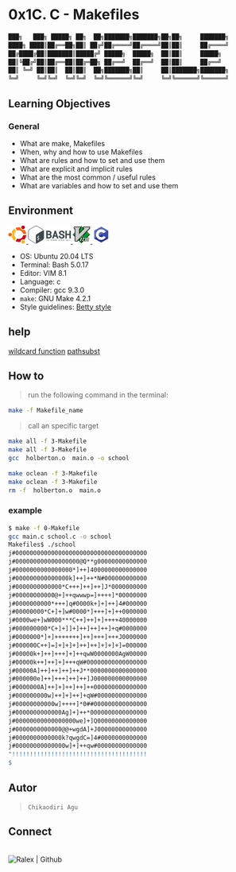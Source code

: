 # 0x1C. C - Makefiles

```c
███╗   ███╗ █████╗ ██╗  ██╗███████╗███████╗██╗██╗     ███████╗
████╗ ████║██╔══██╗██║ ██╔╝██╔════╝██╔════╝██║██║     ██╔════╝
██╔████╔██║███████║█████╔╝ █████╗  █████╗  ██║██║     █████╗
██║╚██╔╝██║██╔══██║██╔═██╗ ██╔══╝  ██╔══╝  ██║██║     ██╔══╝
██║ ╚═╝ ██║██║  ██║██║  ██╗███████╗██║     ██║███████╗███████╗
╚═╝     ╚═╝╚═╝  ╚═╝╚═╝  ╚═╝╚══════╝╚═╝     ╚═╝╚══════╝╚══════╝
```

## Learning Objectives

### General

* What are make, Makefiles
* When, why and how to use Makefiles
* What are rules and how to set and use them
* What are explicit and implicit rules
* What are the most common / useful rules
* What are variables and how to set and use them

## Environment

<div>
<!-- Ubuntu --> <a href="https://ubuntu.com/" target="_blank"><img height="36px" src="https://raw.githubusercontent.com/ralexrivero/xelar_theme_profile/main/icons/ubuntu-icon.svg" alt="Ubuntu"> </a> <!-- GNU Bash --> <a href="https://www.gnu.org/software/bash/" target="_blank"><img height="36px" src="https://raw.githubusercontent.com/ralexrivero/xelar_theme_profile/main/icons/gnu-bash-logo.svg" alt="GNU Bash"> <!-- Vim --> <a href="https://www.vim.org/" target="_blank"><img height="36px" src="https://raw.githubusercontent.com/ralexrivero/xelar_theme_profile/main/icons/Vimlogo.svg" alt="Vim text editor"> </a> <!-- c --> <a href="https://www.cprogramming.com/" target="_blank"><img height="36px" src="https://raw.githubusercontent.com/ralexrivero/xelar_theme_profile/main/icons/language_c-programming.svg" alt="C programming language"> </a>
</div>

* OS: Ubuntu 20.04 LTS
* Terminal: Bash 5.0.17
* Editor: VIM 8.1
* Language: c
* Compiler: gcc 9.3.0
* ```make```: GNU Make 4.2.1
* Style guidelines: [Betty style](https://github.com/holbertonschool/Betty/wiki)

## help

[wildcard function](https://www.gnu.org/software/make/manual/html_node/Wildcard-Function.html)
[pathsubst](https://www.gnu.org/software/make/manual/html_node/Text-Functions.html#Text-Functions)

## How to

> run the following command in the terminal:

```bash
make -f Makefile_name
```

> call an specific target

```bash
make all -f 3-Makefile
make all -f 3-Makefile
gcc  holberton.o  main.o -o school
```

```bash
make oclean -f 3-Makefile
make oclean -f 3-Makefile
rm -f  holberton.o  main.o
```

### example

```bash
$ make -f 0-Makefile
gcc main.c school.c -o school
Makefiles$ ./school
j#0000000000000000000000000000000000000
j#000000000000000000@Q**g00000000000000
j#0000000000000000*]++]4000000000000000
j#000000000000000k]++]++*N#000000000000
j#0000000000000*C+++]++]++]J*0000000000
j#00000000000@+]++qwwwp=]++++]*00000000
j#0000000000*+++]q#0000k+]+]++]4#000000
j#00000000*C+]+]w#0000*]+++]+]++0000000
j#0000we+]wW000***C++]++]+]++++40000000
j#000000000*C+]+]]+]++]++]++]+q#0000000
j#0000000*]+]+++++++]++]+++]+++J0000000
j#000000C++]=]+]+]+]++]++]+]+]+]=000000
j#00000k+]++]+++]+]++qwW0000000AgW00000
j#00000k++]++]+]+++qW#00000000000000000
j#00000A]++]++]++]++J**0000000000000000
j#000000e]++]+++]++]++]J000000000000000
j#0000000A]++]+]++]++]++000000000000000
j#000000000w]++]+]++]+qW#00000000000000
j#00000000000w]++++]*0##000000000000000
j#0000000000000Ag]+]++*0000000000000000
j#00000000000000000we]+]Q00000000000000
j#0000000000000@@+wgdA]+J00000000000000
j#0000000000000k?qwgdC=]4#0000000000000
j#00000000000000w]+]++qw#00000000000000
"!!!!!!!!!!!!!!!!!!!!!!!!!!!!!!!!!!!!!!
$
```

## Autor

>```Chikaodiri Agu```

## Connect

<br>
<div>
<!-- Github -->
<a href="https://github.com/NaGu-Tech/" target="_blank"> <img align="left" src="https://img.shields.io/github/followers/ralexrivero?style=social" alt="Ralex | Github"> </a>
</br>
</div>
